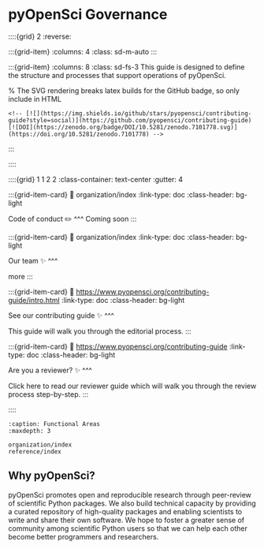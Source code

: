 # pyOpenSci Governance  


::::{grid} 2
:reverse:

:::{grid-item}
:columns: 4
:class: sd-m-auto
:::  

:::{grid-item}
:columns: 8
:class: sd-fs-3
This guide is designed to define the structure and processes 
that support operations of pyOpenSci. 

% The SVG rendering breaks latex builds for the GitHub badge, so only include in HTML
```{only} html
<!-- [![](https://img.shields.io/github/stars/pyopensci/contributing-guide?style=social)](https://github.com/pyopensci/contributing-guide)
[![DOI](https://zenodo.org/badge/DOI/10.5281/zenodo.7101778.svg)](https://doi.org/10.5281/zenodo.7101778) -->
```

:::

::::
<!-- I think this is the end of the header - below begins the next grid-->

::::{grid} 1 1 2 2
:class-container: text-center
:gutter: 4

:::{grid-item-card}
:link: organization/index
:link-type: doc
:class-header: bg-light

Code of conduct ✏️
^^^
Coming soon
:::

:::{grid-item-card}
:link: organization/index
:link-type: doc
:class-header: bg-light

Our team ✨
^^^

more
:::

:::{grid-item-card}
:link: https://www.pyopensci.org/contributing-guide/intro.html
:link-type: doc
:class-header: bg-light

See our contributing guide ✨
^^^

This guide will walk you through the editorial process.
:::

:::{grid-item-card}
:link: https://www.pyopensci.org/contributing-guide
:link-type: doc
:class-header: bg-light

Are you a reviewer? ✨
^^^

Click here to read our reviewer guide which will walk you through the review
process step-by-step.
:::

::::


```{toctree}
:caption: Functional Areas
:maxdepth: 3

organization/index
reference/index

```

## Why pyOpenSci?
pyOpenSci promotes open and reproducible research through peer-review of 
scientific Python packages. We also build technical capacity by providing a 
curated repository of high-quality packages and enabling scientists to write 
and share their own software. We hope to foster a greater sense of community 
among scientific Python users so that we can help each other become better 
programmers and researchers.

